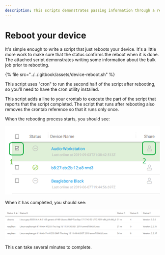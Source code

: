 ```yaml
---
description: This scripts demonstrates passing information through a reboot.
---
```


# Reboot your device

It's simple enough to write a script that just reboots your device.  It's a little more work to make sure that the status confirms the reboot when it is done.  The attached script demonstrates writing some information about the bulk job prior to rebooting.  

{% file src="../../.gitbook/assets/device-reboot.sh" %}

This script uses "cron" to run the second half of the script after rebooting, so you'll need to have the cron utility installed.

This script adds a line to your crontab to execute the part of the script that reports that the script completed.   The script that runs after rebooting also removes the crontab reference so that it runs only once.

When the rebooting process starts, you should see:

![](../../.gitbook/assets/image%20%28167%29.png)

When it has completed, you should see:

![](../../.gitbook/assets/image%20%2895%29.png)

This can take several minutes to complete.

